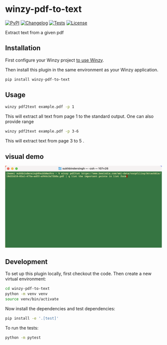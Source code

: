 # winzy-pdf-to-text

[![PyPI](https://img.shields.io/pypi/v/winzy-pdf-to-text.svg)](https://pypi.org/project/winzy-pdf-to-text/)
[![Changelog](https://img.shields.io/github/v/release/sukhbinder/winzy-pdf-to-text?include_prereleases&label=changelog)](https://github.com/sukhbinder/winzy-pdf-to-text/releases)
[![Tests](https://github.com/sukhbinder/winzy-pdf-to-text/workflows/Test/badge.svg)](https://github.com/sukhbinder/winzy-pdf-to-text/actions?query=workflow%3ATest)
[![License](https://img.shields.io/badge/license-Apache%202.0-blue.svg)](https://github.com/sukhbinder/winzy-pdf-to-text/blob/main/LICENSE)

Extract text from a given pdf

## Installation

First configure your Winzy project [to use Winzy](https://github.com/sukhbinder/winzy).

Then install this plugin in the same environment as your Winzy application.
```bash
pip install winzy-pdf-to-text
```
## Usage

```bash
winzy pdf2text example.pdf -p 1
```

This will extract all text from page 1 to the standard output.
One can also provide range

```bash
winzy pdf2text example.pdf -p 3-6
```
This will extract text from page 3 to 5 .

## visual demo


![](https://raw.githubusercontent.com/sukhbinder/winzy-pdf-to-text/refs/heads/main/winzy-pdf-to-text-demo.gif)

## Development

To set up this plugin locally, first checkout the code. Then create a new virtual environment:
```bash
cd winzy-pdf-to-text
python -m venv venv
source venv/bin/activate
```
Now install the dependencies and test dependencies:
```bash
pip install -e '.[test]'
```
To run the tests:
```bash
python -m pytest
```
